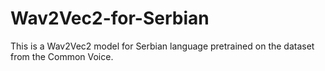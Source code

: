 # Wav2Vec2-for-Serbian

This is a Wav2Vec2 model for Serbian language pretrained on the dataset from the Common Voice.
